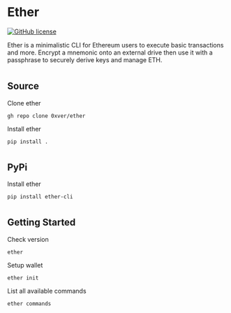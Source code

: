 # Ether

[![GitHub license](https://img.shields.io/badge/license-MIT-blue.svg)](https://github.com/0xver/ether/blob/master/LICENSE.md)

Ether is a minimalistic CLI for Ethereum users to execute basic transactions and more. Encrypt a mnemonic onto an external drive then use it with a passphrase to securely derive keys and manage ETH.

#

## Source
Clone ether
```
gh repo clone 0xver/ether
```
Install ether
```
pip install .
```

#

## PyPi
Install ether
```
pip install ether-cli
```

#

## Getting Started
Check version
```
ether
```
Setup wallet
```
ether init
```
List all available commands
```
ether commands
```